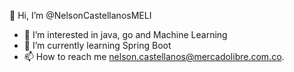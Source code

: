 👋 Hi, I’m @NelsonCastellanosMELI

- 👀 I’m interested in java, go and Machine Learning
- 🌱 I’m currently learning Spring Boot
- 📫 How to reach me nelson.castellanos@mercadolibre.com.co.
